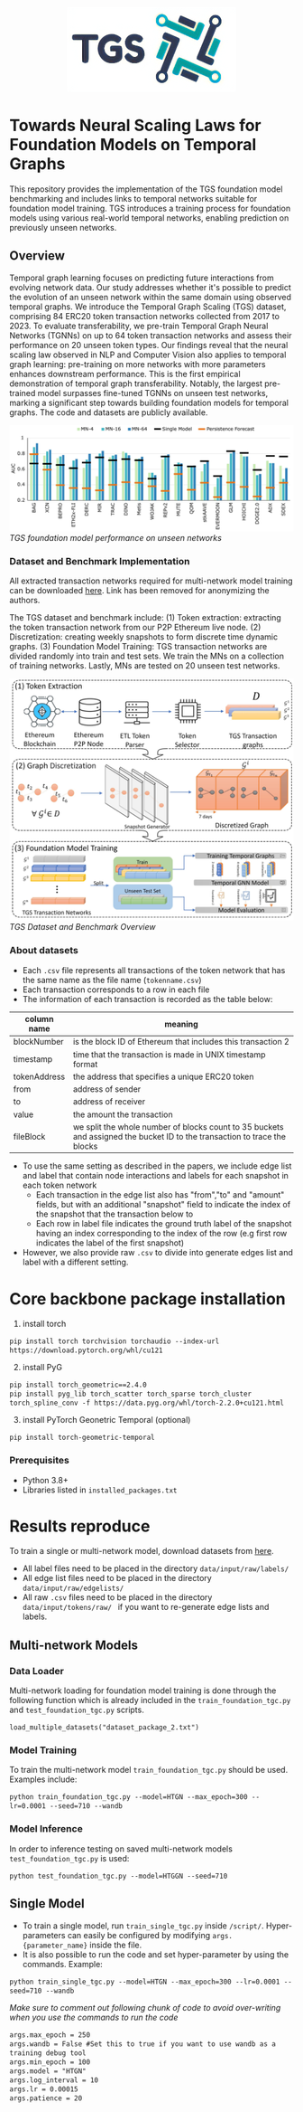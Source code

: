 <p align="center">
  <img width="300" height="150" src="https://github.com/benjaminnNgo/ScalingTGNs/blob/main/pic/TGS_Logo.png">
</p>

# Towards Neural Scaling Laws for Foundation Models on Temporal Graphs

This repository provides the implementation of the TGS foundation model benchmarking and includes links to temporal networks suitable for foundation model training. TGS introduces a training process for foundation models using various real-world temporal networks, enabling prediction on previously unseen networks.

## Overview
Temporal graph learning focuses on predicting future interactions from evolving network data. Our study addresses whether it's possible to predict the evolution of an unseen network within the same domain using observed temporal graphs. We introduce the Temporal Graph Scaling (TGS) dataset, comprising 84 ERC20 token transaction networks collected from 2017 to 2023. To evaluate transferability, we pre-train Temporal Graph Neural Networks (TGNNs) on up to 64 token transaction networks and assess their performance on 20 unseen token types. Our findings reveal that the neural scaling law observed in NLP and Computer Vision also applies to temporal graph learning: pre-training on more networks with more parameters enhances downstream performance. This is the first empirical demonstration of temporal graph transferability. Notably, the largest pre-trained model surpasses fine-tuned TGNNs on unseen test networks, marking a significant step towards building foundation models for temporal graphs. The code and datasets are publicly available.

![](https://github.com/benjaminnNgo/ScalingTGNs/blob/main/pic/figure4.jpg)
*TGS foundation model performance on unseen networks*

### Dataset and Benchmark Implementation 
All extracted transaction networks required for multi-network model training can be downloaded [here](#).
Link has been removed for anonymizing the authors. 


The TGS dataset and benchmark include: 
(1) Token extraction: extracting the token transaction network from our P2P Ethereum live node. 
(2) Discretization: creating weekly snapshots to form discrete time dynamic graphs. 
(3) Foundation Model Training: TGS transaction networks are divided randomly into train and test sets. We train the MNs on a collection of training networks. Lastly, MNs are tested on 20 unseen test networks.

![](https://github.com/benjaminnNgo/ScalingTGNs/blob/main/pic/img_2.jpg)
*TGS Dataset and Benchmark Overview*

### About datasets
- Each ```.csv``` file represents all transactions of the token network that has the same name as the file name (```tokenname.csv```)
- Each transaction corresponds to a row in each file
- The information of each transaction is recorded as the table below:

| column name | meaning|
|-------------|----------------------------------------------------------------------------------------------------------------------------|
| blockNumber | is the block ID of Ethereum that includes this transaction 2                                                              |
| timestamp   | time that the transaction is made in UNIX timestamp format                                                                |
| tokenAddress | the address that specifies a unique ERC20 token                                                                            |
| from        | address of sender                                                                                                         |
| to          | address of receiver                                                                                                        |
| value       | the amount the transaction                                                                                                 |
| fileBlock   | we split the whole number of blocks count to 35 buckets and assigned the bucket ID to the transaction to trace the blocks  |

- To use the same setting as described in the papers, we include edge list and label that contain node interactions and labels for each snapshot in each token network
  -  Each transaction in the edge list also has "from","to" and "amount" fields, but with an additional "snapshot" field to indicate the index of the snapshot that the transaction below to
  -  Each row in label file indicates the ground truth label of the snapshot having an index corresponding to the index of the row (e.g first row indicates the label of the first snapshot)
- However, we also provide raw ```.csv```  to divide into generate edges list and label with a different setting.


# Core backbone package installation

1. install torch

```
pip install torch torchvision torchaudio --index-url https://download.pytorch.org/whl/cu121
```

2. install PyG

```
pip install torch_geometric==2.4.0
pip install pyg_lib torch_scatter torch_sparse torch_cluster torch_spline_conv -f https://data.pyg.org/whl/torch-2.2.0+cu121.html
```

3. install PyTorch Geonetric Temporal (optional)

```
pip install torch-geometric-temporal
```
### Prerequisites

- Python 3.8+
- Libraries listed in `installed_packages.txt`

# Results reproduce
To train a single or multi-network model, download datasets from [here](https://www.dropbox.com/sh/hsjrzu4x0d2x4a0/AAAjAqkd8kO4RkjFMPmNdo1ma?e=2&dl=0).
- All label files need to be placed in the directory `data/input/raw/labels/ `
- All edge list files need to be placed in the directory `data/input/raw/edgelists/ `
- All raw `.csv` files need to be placed in the directory `data/input/tokens/raw/ ` if you want to re-generate edge lists and labels.

## Multi-network Models
### Data Loader
Multi-network loading for  foundation model training is done through the following function which is already included in the `train_foundation_tgc.py` and `test_foundation_tgc.py` scripts.
```
load_multiple_datasets("dataset_package_2.txt")
```

### Model Training
To train the multi-network model `train_foundation_tgc.py` should be used. Examples include:
```
python train_foundation_tgc.py --model=HTGN --max_epoch=300 --lr=0.0001 --seed=710 --wandb
```
### Model Inference
In order to inference testing on saved multi-network models `test_foundation_tgc.py` is used:

```
python test_foundation_tgc.py --model=HTGGN --seed=710
```

## Single Model
- To train a single model, run  `train_single_tgc.py` inside `/script/`. Hyper-parameters can easily be configured by modifying `args.{parameter_name}` inside the file.
- It is also possible to run the code and set hyper-parameter by using the commands. Example:
```
python train_single_tgc.py --model=HTGN --max_epoch=300 --lr=0.0001 --seed=710 --wandb
```
*Make sure to comment out following chunk of code to avoid over-writing when you use the commands to run the code*
```
args.max_epoch = 250
args.wandb = False #Set this to true if you want to use wandb as a training debug tool
args.min_epoch = 100
args.model = "HTGN"
args.log_interval = 10
args.lr = 0.00015
args.patience = 20
```


